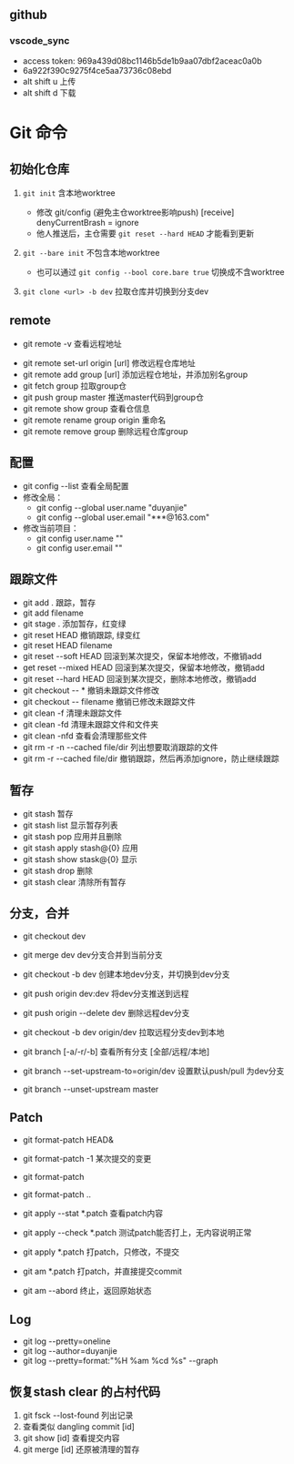 ## github
### vscode_sync
- access token: 969a439d08bc1146b5de1b9aa07dbf2aceac0a0b
- 6a922f390c9275f4ce5aa73736c08ebd
- alt shift u   上传
- alt shift d   下载

# Git 命令

## 初始化仓库
1. `git init`     含本地worktree
    - 修改 git/config (避免主仓worktree影响push)
        [receive]
        denyCurrentBrash = ignore
    - 他人推送后，主仓需要 `git reset --hard HEAD` 才能看到更新

2. `git --bare init`  不包含本地worktree
    - 也可以通过 `git config --bool core.bare true` 切换成不含worktree

3. `git clone <url> -b dev`     拉取仓库并切换到分支dev

## remote
* git remote -v                     查看远程地址
- git remote set-url origin [url]   修改远程仓库地址
- git remote add group [url]        添加远程仓地址，并添加别名group
- git fetch group                   拉取group仓
- git push group master             推送master代码到group仓
- git remote show group             查看仓信息
- git remote rename group origin    重命名
- git remote remove group           删除远程仓库group

## 配置
- git config --list 查看全局配置
- 修改全局：
    - git config --global user.name "duyanjie"
    - git config --global user.email "***@163.com"
- 修改当前项目：
    - git config user.name ""
    - git config user.email ""

## 跟踪文件
- git add .                 跟踪，暂存
- git add filename
- git stage .               添加暂存，红变绿
- git reset HEAD            撤销跟踪, 绿变红
- git reset HEAD filename
- git reset --soft HEAD     回滚到某次提交，保留本地修改，不撤销add
- get reset --mixed HEAD    回滚到某次提交，保留本地修改，撤销add
- git reset --hard HEAD     回滚到某次提交，删除本地修改，撤销add
- git checkout -- *         撤销未跟踪文件修改
- git checkout -- filename  撤销已修改未跟踪文件
- git clean -f              清理未跟踪文件
- git clean -fd            清理未跟踪文件和文件夹
- git clean -nfd            查看会清理那些文件
- git rm -r -n --cached file/dir    列出想要取消跟踪的文件
- git rm -r --cached file/dir       撤销跟踪，然后再添加ignore，防止继续跟踪

## 暂存
- git stash                     暂存
- git stash list                显示暂存列表
- git stash pop                 应用并且删除
- git stash apply stash@{0}     应用
- git stash show stask@{0}      显示
- git stash drop                删除
- git stash clear               清除所有暂存

## 分支，合并
- git checkout dev
- git merge dev         dev分支合并到当前分支
- git checkout -b dev               创建本地dev分支，并切换到dev分支
- git push origin dev:dev           将dev分支推送到远程
- git push origin --delete dev      删除远程dev分支
- git checkout -b dev origin/dev    拉取远程分支dev到本地
- git branch [-a/-r/-b]             查看所有分支 [全部/远程/本地]

- git branch --set-upstream-to=origin/dev   设置默认push/pull 为dev分支
- git branch --unset-upstream master

## Patch
- git format-patch HEAD&
- git format-patch -1 <commit id>           某次提交的变更
- git format-patch <from commit id>
- git format-patch <from commit id>..<to commit id>

- git apply --stat *.patch      查看patch内容
- git apply --check *.patch     测试patch能否打上，无内容说明正常
- git apply *.patch             打patch，只修改，不提交
- git am *.patch                打patch，并直接提交commit
- git am --abord                终止，返回原始状态

## Log
- git log --pretty=oneline
- git log --author=duyanjie
- git log --pretty=format:"%H %am %cd %s" --graph

## 恢复stash clear 的占村代码
1. git fsck --lost-found        列出记录
2. 查看类似 dangling commit [id]
3. git show [id]    查看提交内容
4. git merge [id]   还原被清理的暂存